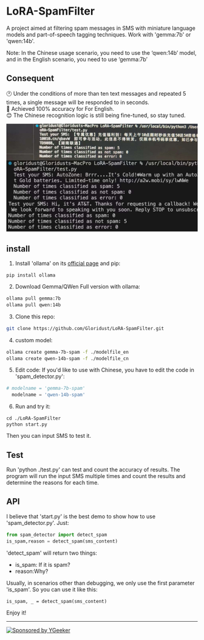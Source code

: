 # LoRA-SpamFilter

A project aimed at filtering spam messages in SMS with miniature language models and part-of-speech tagging techniques. Work with 'gemma:7b' or 'qwen:14b'. 

Note: In the Chinese usage scenario, you need to use the ‘qwen:14b’ model, and in the English scenario, you need to use ‘gemma:7b’

## Consequent

🕐 Under the conditions of more than ten text messages and repeated 5 times, a single message will be responded to in seconds.  
🚦 Achieved 100% accuracy for For English.  
😊 The Chinese recognition logic is still being fine-tuned, so stay tuned.  

![Consequent](/src/Consequent.jpeg)

## install

1. Install 'ollama' on its [official page](https://ollama.com/download) and pip:

```
pip install ollama
```

2. Download Gemma/QWen Full version with ollama:

```bash
ollama pull gemma:7b
ollama pull qwen:14b
```

3. Clone this repo:

```bash
git clone https://github.com/Gloridust/LoRA-SpamFilter.git
```
4. custom model:

```bash
ollama create gemma-7b-spam -f ./modelfile_en
ollama create qwen-14b-spam -f ./modelfile_cn
```

5. Edit code: If you'd like to use with Chinese, you have to edit the code in 'spam_detector.py':

```python
# modelname = 'gemma-7b-spam'
  modelname = 'qwen-14b-spam'
```

6. Run and try it:

```
cd ./LoRA-SpamFilter
python start.py
```

Then you can input SMS to test it.

## Test

Run 'python ./test.py' can test and count the accuracy of results. The program will run the input SMS multiple times and count the results and determine the reasons for each time.

## API

I believe that 'start.py' is the best demo to show how to use 'spam_detector.py'. Just:

```Python
from spam_detector import detect_spam
is_spam,reason = detect_spam(sms_content)
```

'detect_spam' will return two things:

- is_spam: If it is spam?
- reason:Why?

Usually, in scenarios other than debugging, we only use the first parameter 'is_spam'. So you can use it like this:

```
is_spam, _ = detect_spam(sms_content)
```

Enjoy it!

* * *

<a href="https://www.ygeeker.com">
  <img width="180" alt="Sponsored by YGeeker" src="https://www.ygeeker.com/badge/sponsor.png">
</a >
